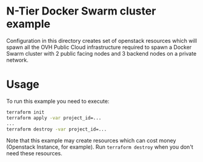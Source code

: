 N-Tier Docker Swarm cluster example
==========

Configuration in this directory creates set of openstack resources which will spawn all the OVH Public Cloud infrastructure required to spawn a Docker Swarm cluster with 2 public facing nodes and 3 backend nodes on a private network.

Usage
=====

To run this example you need to execute:

```bash
terraform init
terraform apply -var project_id=...
...
terraform destroy -var project_id=...
```

Note that this example may create resources which can cost money (Openstack Instance, for example). Run `terraform destroy` when you don't need these resources.
